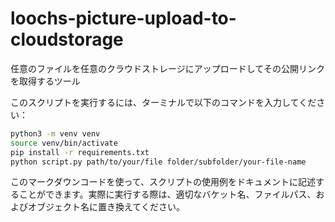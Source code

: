 # loochs-picture-upload-to-cloudstorage
任意のファイルを任意のクラウドストレージにアップロードしてその公開リンクを取得するツール

このスクリプトを実行するには、ターミナルで以下のコマンドを入力してください：

```bash
python3 -m venv venv
source venv/bin/activate
pip install -r requirements.txt
python script.py path/to/your/file folder/subfolder/your-file-name
```

このマークダウンコードを使って、スクリプトの使用例をドキュメントに記述することができます。実際に実行する際は、適切なバケット名、ファイルパス、およびオブジェクト名に置き換えてください。